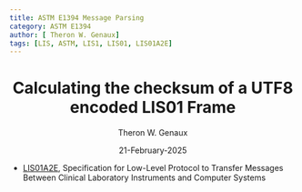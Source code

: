 ```yaml
---
title: ASTM E1394 Message Parsing
category: ASTM E1394
author: [ Theron W. Genaux]
tags: [LIS, ASTM, LIS1, LIS01, LIS01A2E]
---
```




<h1 id='astm-e1394-message-parsing'><span><center>Calculating the checksum of a UTF8 encoded LIS01 Frame</center></span></h1>
<p style="text-align:center">Theron W. Genaux</p>
<p style="text-align:center">21-February-2025</p>





- [LIS01A2E](https://clsi.org/standards/products/automation-and-informatics/documents/lis01/), Specification for Low-Level Protocol to Transfer Messages Between Clinical Laboratory Instruments and Computer Systems

  
